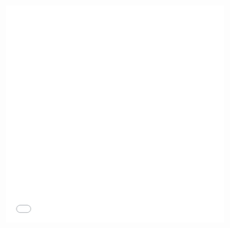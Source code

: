 <iframe src="[https://yourapp.shiny.io](https://hetzerj.shinyapps.io/popdens_test/)" style="border: none; width: 100%; height: 500px;"></iframe>


